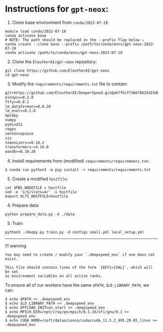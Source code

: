 # Instructions for `gpt-neox`:

1. Clone base environment from `conda/2022-07-19`:
  ```shell
  module load conda/2022-07-19
  conda activate base
  # NOTE: The path should be replaced in the --prefix flag below ⤵
  conda create --clone base --prefix /path/to/conda/envs/gpt-neox-2022-07-19
  conda activate /path/to/conda/envs/gpt-neox-2022-07-19
  ```

2. Clone the `EleutherAI/gpt-neox` repository:
  ```shell
  git clone https://github.com/EleutherAI/gpt-neox
  cd gpt-neox
  ```

3. Modify the `requirements/requirements.txt` file to contain:
  ```txt
  git+https://github.com/EleutherAI/DeeperSpeed.git@eb7f5cff36678625d23db8a8fe78b4a93e5d2c75#egg=deepspeed  
  einops>=0.3.0  
  ftfy>=6.0.1
  lm_dataformat>=0.0.20
  lm_eval>=0.2.0
  mpi4py
  numpy
  pybind11
  regex
  sentencepiece
  six
  tokenizers>=0.10.2
  transformers~=4.16.0
  wandb>=0.10.28
  ```

4. Install requirements from (modified) `requirements/requirements.txt`:
  ```shell
  $ conda run python3 -m pip install -r requirements/requirements.txt
  ```

5. Create a modified `hostfile`:
  ```shell
  cat $PBS_NODEFILE > hostfile
  sed -e 's/$/slots=4/' -i hostfile
  export DLTS_HOSTFILE=hostfile 
  ```

4. Prepare data:
  ```shell
  python prepare_data.py -d ./data
  ```

5. Train:
  ```shell
  python3 ./deepy.py train.py -d configs small.yml local_setup.yml
  ```

---

!!! warning

    You may need to create / modify your `.deepspeed_env` if one does not exist.

    This file should contain lines of the form `{KEY}={VAL}`, which will be set
    as environment variables on all active ranks.

To ensure all of our workers have the same `$PATH`, `$LD_LIBRARY_PATH`, we can:

```shell
$ echo $PATH >> .deepspeed_env
$ echo $LD_LIBRARY_PATH >> .deepspeed_env
$ echo OFFLOAD_INIT=on_start >> .deepspeed_env
$ echo MPICH_DIR=/opt/cray/pe/mpich/8.1.16/ofi/gnu/9.1 >> .deepspeed_env
$ echo CUDA_HOME=/soft/datascience/cuda/cuda_11.5.2_495.29.05_linux >> .deepspeed_env
```
